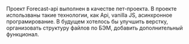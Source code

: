 Проект Forecast-api выполнен в качестве пет-проекта. 
В проекте использваны такие технологии, как Api, vanilla JS, асинхронное програмирование.
В будущем хотелось бы улучшить верстку, организовать структуру файлов по БЭМ, добавить дополнительный функционал.
